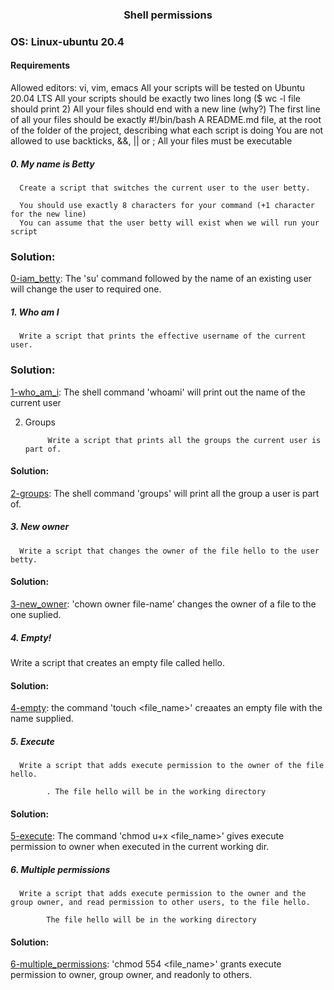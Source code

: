 ### <div align="center">Shell permissions</div>
### OS: Linux-ubuntu 20.4

#### Requirements

Allowed editors: vi, vim, emacs
All your scripts will be tested on Ubuntu 20.04 LTS
All your scripts should be exactly two lines long ($ wc -l file should print 2)
All your files should end with a new line (why?)
The first line of all your files should be exactly #!/bin/bash
A README.md file, at the root of the folder of the project, describing what each script is doing
You are not allowed to use backticks, &&, || or ;
All your files must be executable

##### 0. My name is Betty

      Create a script that switches the current user to the user betty.

      You should use exactly 8 characters for your command (+1 character for the new line)
      You can assume that the user betty will exist when we will run your script
      
### Solution:

[0-iam_betty](https://github.com/mideactive/alx-system_engineering-devops/blob/master/0x01-shell_permissions/0-iam_betty): The 'su' command followed by the name of an existing user will change the user to required one.


##### 1. Who am I

      Write a script that prints the effective username of the current user.
      
### Solution: 

[1-who_am_i](https://github.com/mideactive/alx-system_engineering-devops/blob/master/0x01-shell_permissions/1-who_am_i): The shell command 'whoami' will print out the name of the current user


2. Groups

            Write a script that prints all the groups the current user is part of.
            
#### Solution:

[2-groups](https://github.com/mideactive/alx-system_engineering-devops/blob/master/0x01-shell_permissions/2-groups): The shell command 'groups' will print all the group a user is part of.



##### 3. New owner

      Write a script that changes the owner of the file hello to the user betty.
      
#### Solution:

[3-new_owner](https://github.com/mideactive/alx-system_engineering-devops/blob/master/0x01-shell_permissions/3-new_owner): 'chown owner file-name' changes the owner of a file to the one suplied.


##### 4. Empty!

Write a script that creates an empty file called hello.

#### Solution:

[4-empty](https://github.com/mideactive/alx-system_engineering-devops/blob/master/0x01-shell_permissions/4-empty): the command 'touch <file_name>' creaates an empty file with the name supplied.


##### 5. Execute

      Write a script that adds execute permission to the owner of the file hello.

            . The file hello will be in the working directory
            
#### Solution:

[5-execute](https://github.com/mideactive/alx-system_engineering-devops/blob/master/0x01-shell_permissions/5-execute): The command 'chmod u+x <file_name>' gives execute permission to owner when executed in the current working dir.
            
            
##### 6. Multiple permissions

      Write a script that adds execute permission to the owner and the group owner, and read permission to other users, to the file hello.

            The file hello will be in the working directory
            
#### Solution:

[6-multiple_permissions](https://github.com/mideactive/alx-system_engineering-devops/blob/master/0x01-shell_permissions/6-multiple_permissions): 'chmod 554 <file_name>' grants execute permission to owner, group owner, and readonly to others.


